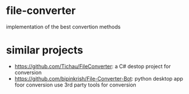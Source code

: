 # file-converter
 implementation of the best convertion methods


# similar projects 
- https://github.com/Tichau/FileConverter: a C# destop project for conversion 
- https://github.com/bipinkrish/File-Converter-Bot: python desktop app foor conversion use 3rd party tools for conversion